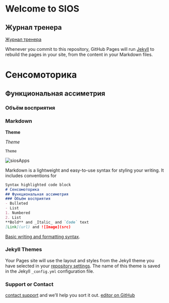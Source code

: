 # Welcome to SIOS
## Журнал тренера
[Журнал тренера](https://apps.apple.com/ua/app/журнал-тренера/id1415326996?l=ru)

Whenever you commit to this repository, GitHub Pages will run [Jekyll](https://jekyllrb.com/) to rebuild the pages in your site, from the content in your Markdown files.



# Сенсомоторика
## Функциональная ассиметрия
### Объём восприятия

### Markdown

**Theme**

_Theme_

`Theme`

![siosApps](https://user-images.githubusercontent.com/57872188/144674910-e421827b-4e82-4938-a24d-e48e6f294382.png)


Markdown is a lightweight and easy-to-use syntax for styling your writing. It includes conventions for

```markdown
Syntax highlighted code block
# Сенсомоторика
## Функциональная ассиметрия
### Объём восприятия
- Bulleted
- List
1. Numbered
2. List
**Bold** and _Italic_ and `Code` text
[Link](url) and ![Image](src)
```

[Basic writing and formatting syntax](https://docs.github.com/en/github/writing-on-github/getting-started-with-writing-and-formatting-on-github/basic-writing-and-formatting-syntax).

### Jekyll Themes

Your Pages site will use the layout and styles from the Jekyll theme you have selected in your [repository settings](https://github.com/ViacheslavRomanenko/SIOS/settings/pages). The name of this theme is saved in the Jekyll `_config.yml` configuration file.

### Support or Contact

[contact support](https://support.github.com/contact) and we’ll help you sort it out.
[editor on GitHub](https://github.com/ViacheslavRomanenko/SIOS/edit/gh-pages/index.md)
